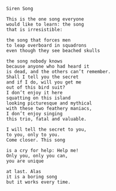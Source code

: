     Siren Song
    
    This is the one song everyone
    would like to learn: the song
    that is irresistible:
    
    the song that forces men
    to leap overboard in squadrons
    even though they see beached skulls
    
    the song nobody knows
    because anyone who had heard it
    is dead, and the others can’t remember.
    Shall I tell you the secret
    and if I do, will you get me
    out of this bird suit?
    I don’t enjoy it here
    squatting on this island
    looking picturesque and mythical
    with these two feathery maniacs,
    I don’t enjoy singing
    this trio, fatal and valuable.
    
    I will tell the secret to you,
    to you, only to you.
    Come closer. This song
    
    is a cry for help: Help me!
    Only you, only you can,
    you are unique
    
    at last. Alas
    it is a boring song
    but it works every time.